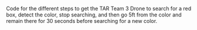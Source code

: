 Code for the different steps to get the TAR Team 3 Drone to search for a red box, detect the color, stop searching, and then go 5ft from the color and remain there for 30 seconds before searching for a new color. 
